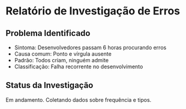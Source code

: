 # Relatório de Investigação de Erros

## Problema Identificado
- Sintoma: Desenvolvedores passam 6 horas procurando erros
- Causa comum: Ponto e vírgula ausente
- Padrão: Todos criam, ninguém admite
- Classificação: Falha recorrente no desenvolvimento

## Status da Investigação
Em andamento. Coletando dados sobre frequência e tipos.